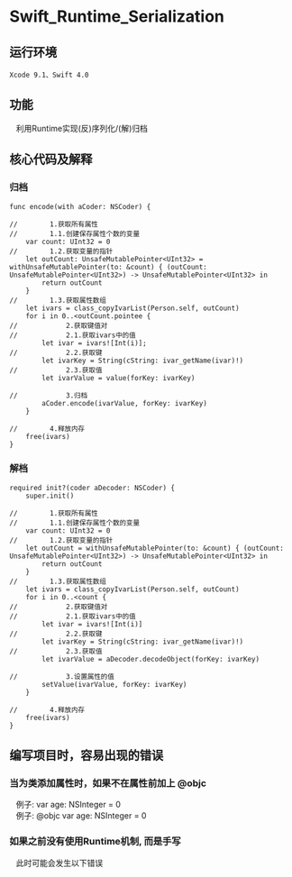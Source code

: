 # Swift_Runtime_Serialization
## 运行环境
    Xcode 9.1、Swift 4.0
## 功能
    利用Runtime实现(反)序列化/(解)归档
## 核心代码及解释
### 归档
    func encode(with aCoder: NSCoder) {
        
    //        1.获取所有属性
    //        1.1.创建保存属性个数的变量
        var count: UInt32 = 0
    //        1.2.获取变量的指针
        let outCount: UnsafeMutablePointer<UInt32> = withUnsafeMutablePointer(to: &count) { (outCount: UnsafeMutablePointer<UInt32>) -> UnsafeMutablePointer<UInt32> in
            return outCount
        }
    //        1.3.获取属性数组
        let ivars = class_copyIvarList(Person.self, outCount)
        for i in 0..<outCount.pointee {
    //            2.获取键值对
    //            2.1.获取ivars中的值
            let ivar = ivars![Int(i)];
    //            2.2.获取键
            let ivarKey = String(cString: ivar_getName(ivar)!)
    //            2.3.获取值
            let ivarValue = value(forKey: ivarKey)
            
    //            3.归档
            aCoder.encode(ivarValue, forKey: ivarKey)
        }
        
    //        4.释放内存
        free(ivars)
    }
### 解档
    required init?(coder aDecoder: NSCoder) {
        super.init()
        
    //        1.获取所有属性
    //        1.1.创建保存属性个数的变量
        var count: UInt32 = 0
    //        1.2.获取变量的指针
        let outCount = withUnsafeMutablePointer(to: &count) { (outCount: UnsafeMutablePointer<UInt32>) -> UnsafeMutablePointer<UInt32> in
            return outCount
        }
    //        1.3.获取属性数组
        let ivars = class_copyIvarList(Person.self, outCount)
        for i in 0..<count {
    //            2.获取键值对
    //            2.1.获取ivars中的值
            let ivar = ivars![Int(i)]
    //            2.2.获取键
            let ivarKey = String(cString: ivar_getName(ivar)!)
    //            2.3.获取值
            let ivarValue = aDecoder.decodeObject(forKey: ivarKey)
            
    //            3.设置属性的值
            setValue(ivarValue, forKey: ivarKey)
        }
        
    //        4.释放内存
        free(ivars)
    }
## 编写项目时，容易出现的错误
### 当为类添加属性时，如果不在属性前加上 @objc
    例子: var age: NSInteger = 0 <br>
    例子: @objc var age: NSInteger = 0 <br>
### 如果之前没有使用Runtime机制, 而是手写
    此时可能会发生以下错误
